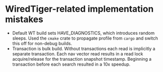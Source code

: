 # WiredTiger-related implementation mistakes

* Default WT build sets HAVE_DIAGNOSTICS, which introduces random sleeps.
  Used the `cmake` crate to propagate profile from `cargo` and switch this off for non-debug builds.
* Transaction is bulk build. Without transactions each read is implicitly a separate transaction.
  Each nav vector read results in a read lock acquire/release for the transaction snapshot timestamp.
  Beginning a transaction before each search resulted in a 10x speedup.